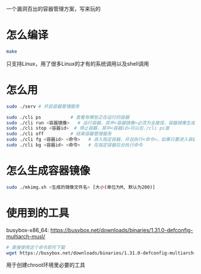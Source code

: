 一个漏洞百出的容器管理方案，写来玩的

# 怎么编译

```bash
make
```

只支持Linux，用了很多Linux的才有的系统调用以及shell调用

# 怎么用

```bash
sudo ./serv	# 开启容器管理服务
```

```bash
sudo ./cli ps			# 查看有哪些正在运行的容器
sudo ./cli run <容器镜像>	# 运行容器，其中<容器镜像>必须为全路径，容器镜像生成方法见下一节
sudo ./cli stop <容器id>	# 停止容器，其中<容器id>可以在./cli ps查
sudo ./cli off			# 结束容器管理服务
sudo ./cli fg <容器id> <命令>	# 进入指定容器，并且执行<命令>。如果只要进入容器，请传入<命令>为/bin/bash
sudo ./cli bg <容器id> <命令>	# 在指定容器后台执行命令
```

# 怎么生成容器镜像

```bash
sudo ./mkimg.sh <生成的镜像文件名> [大小(单位为M, 默认为200)]
```

# 使用到的工具

busybox-x86_64: https://busybox.net/downloads/binaries/1.31.0-defconfig-multiarch-musl/

```bash
# 直接使用这个命令即可下载
wget https://busybox.net/downloads/binaries/1.31.0-defconfig-multiarch-musl/busybox-x86_64 --no-check-certificate
```

用于创建chroot环境里必要的工具
